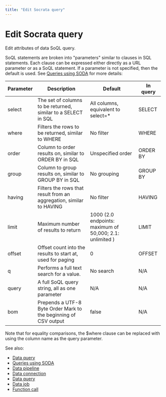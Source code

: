 ```yaml
---
title: "Edit Socrata query"
---
```

<!-- SUBTITLE: -->

# Edit Socrata query

Edit attributes of data SoQL query.

SoQL statements are broken into "parameters" similar to clauses in SQL statements. Each clause can be expressed either
directly as a URL parameter or as a SoQL statement. If a parameter is not specified, then the default is used.
See [Queries using SODA](https://dev.socrata.com/docs/queries)
for more details:

| Parameter | Description | Default | In query |
|-----------|-------------|---------|-----------|
| select    | The set of columns to be returned, similar to a SELECT in SQL | All columns, equivalent to select=\* | SELECT |
| where     | Filters the rows to be returned, similar to WHERE | No filter | WHERE |
| order     | Column to order results on, similar to ORDER BY in SQL | Unspecified order | ORDER BY |
| group     | Column to group results on, similar to GROUP BY in SQL | No grouping | GROUP BY |
| having    | Filters the rows that result from an aggregation, similar to HAVING | No filter | HAVING |
| limit     | Maximum number of results to return | 1000 (2.0 endpoints: maximum of 50,000; 2.1: unlimited ) | LIMIT |
| offset    | Offset count into the results to start at, used for paging | 0 | OFFSET |
| q         | Performs a full text search for a value. | No search | N/A |
| query     | A full SoQL query string, all as one parameter | N/A | N/A |
| bom       | Prepends a UTF-8 Byte Order Mark to the beginning of CSV output | false | N/A |

Note that for equality comparisons, the $where clause can be replaced with using the column name as the query parameter.

See also:

* [Data query](data-query.md)
* [Queries using SODA](https://dev.socrata.com/docs/queries)
* [Data pipeline](data-pipeline.md)
* [Data connection](data-connection.md)
* [Data query](data-query.md)
* [Data job](data-job.md)
* [Function call](../datagrok/functions/function-call.md)
